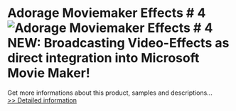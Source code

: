 # Adorage Moviemaker Effects # 4<br />![Adorage Moviemaker Effects # 4](https://mycommerce.akamaized.net/api/pimages/P300263967/BIG/300263967.GIF)<br />NEW: Broadcasting Video-Effects as direct integration into Microsoft Movie Maker!
 Get more informations about this product, samples and descriptions...<br />[>> Detailed information](https://secure.element5.com/esales/product.html?productid=300263967&affiliateid=200057808)